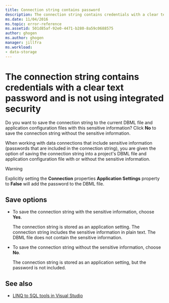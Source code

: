 ```yaml
---
title: Connection string contains password
description: The connection string contains credentials with a clear text password and is not using integrated security
ms.date: 11/04/2016
ms.topic: error-reference
ms.assetid: 501d85af-92e0-4471-b280-8a59c0688575
author: ghogen
ms.author: ghogen
manager: jillfra
ms.workload:
- data-storage
---
```

# The connection string contains credentials with a clear text password and is not using integrated security

Do you want to save the connection string to the current DBML file and application configuration files with this sensitive information?  Click **No** to save the connection string without the sensitive information.

When working with data connections that include sensitive information (passwords that are included in the connection string), you are given the option of saving the connection string into a project's DBML file and application configuration file with or without the sensitive information.

> [!WARNING]
> Explicitly setting the **Connection** properties **Application Settings** property to **False** will add the password to the DBML file.

## Save options

- To save the connection string with the sensitive information, choose **Yes**.

   The connection string is stored as an application setting. The connection string includes the sensitive information in plain text. The DBML file does not contain the sensitive information.

- To save the connection string without the sensitive information, choose **No**.

   The connection string is stored as an application setting, but the password is not included.

## See also

- [LINQ to SQL tools in Visual Studio](../data-tools/linq-to-sql-tools-in-visual-studio2.md)
